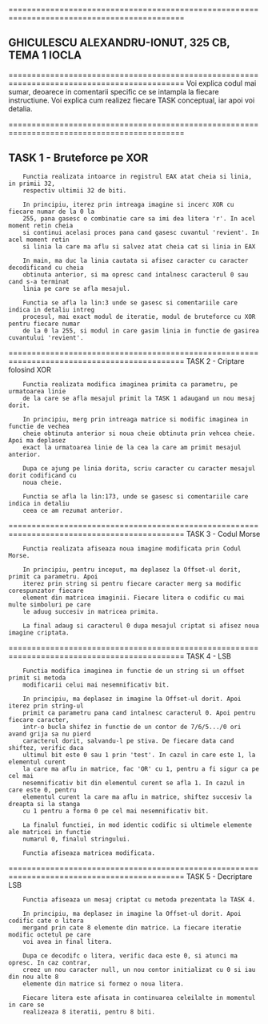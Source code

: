 ============================================================================================
## GHICULESCU ALEXANDRU-IONUT, 325 CB, TEMA 1 IOCLA ##			   
============================================================================================
        Voi explica codul mai sumar, deoarece in comentarii specific ce se intampla la fiecare
        instructiune. Voi explica cum realizez fiecare TASK conceptual, iar apoi voi detalia.
        
============================================================================================
## TASK 1 - Bruteforce pe XOR ##
                  
        Functia realizata intoarce in registrul EAX atat cheia si linia, in primii 32, 
        respectiv ultimii 32 de biti.
        
        In principiu, iterez prin intreaga imagine si incerc XOR cu fiecare numar de la 0 la 
        255, pana gasesc o combinatie care sa imi dea litera 'r'. In acel moment retin cheia
        si continui acelasi proces pana cand gasesc cuvantul 'revient'. In acel moment retin
        si linia la care ma aflu si salvez atat cheia cat si linia in EAX
        
        In main, ma duc la linia cautata si afisez caracter cu caracter decodificand cu cheia
        obtinuta anterior, si ma opresc cand intalnesc caracterul 0 sau cand s-a terminat 
        linia pe care se afla mesajul.
        
        Functia se afla la lin:3 unde se gasesc si comentariile care indica in detaliu intreg
        procesul, mai exact modul de iteratie, modul de bruteforce cu XOR pentru fiecare numar
        de la 0 la 255, si modul in care gasim linia in functie de gasirea cuvantului 'revient'.
        
============================================================================================
                                    TASK 2 - Criptare folosind XOR
                                    
        Functia realizata modifica imaginea primita ca parametru, pe urmatoarea linie
        de la care se afla mesajul primit la TASK 1 adaugand un nou mesaj dorit.
        
        In principiu, merg prin intreaga matrice si modific imaginea in functie de vechea 
        cheie obtinuta anterior si noua cheie obtinuta prin vehcea cheie. Apoi ma deplasez
        exact la urmatoarea linie de la cea la care am primit mesajul anterior.
        
        Dupa ce ajung pe linia dorita, scriu caracter cu caracter mesajul dorit codificand cu 
        noua cheie.
        
        Functia se afla la lin:173, unde se gasesc si comentariile care indica in detaliu
        ceea ce am rezumat anterior.
        
============================================================================================
                                    TASK 3 - Codul Morse
                                    
        Functia realizata afiseaza noua imagine modificata prin Codul Morse.
        
        In principiu, pentru inceput, ma deplasez la Offset-ul dorit, primit ca parametru. Apoi
        iterez prin string si pentru fiecare caracter merg sa modific corespunzator fiecare 
        element din matricea imaginii. Fiecare litera o codific cu mai multe simboluri pe care
        le aduug succesiv in matricea primita.
        
        La final adaug si caracterul 0 dupa mesajul criptat si afisez noua imagine criptata.      
        
============================================================================================
                                    TASK 4 - LSB 
                                    
        Functia modifica imaginea in functie de un string si un offset primit si metoda 
        modificarii celui mai nesemnificativ bit.
        
        In principiu, ma deplasez in imagine la Offset-ul dorit. Apoi iterez prin string-ul
        primit ca parametru pana cand intalnesc caracterul 0. Apoi pentru fiecare caracter,
        intr-o bucla shifez in functie de un contor de 7/6/5.../0 ori avand grija sa nu pierd
        caracterul dorit, salvandu-l pe stiva. De fiecare data cand shiftez, verific daca
        ultimul bit este 0 sau 1 prin 'test'. In cazul in care este 1, la elementul curent
        la care ma aflu in matrice, fac 'OR' cu 1, pentru a fi sigur ca pe cel mai 
        nesemnificativ bit din elementul curent se afla 1. In cazul in care este 0, pentru
        elementul curent la care ma aflu in matrice, shiftez succesiv la dreapta si la stanga 
        cu 1 pentru a forma 0 pe cel mai nesemnificativ bit. 
        
        La finalul functiei, in mod identic codific si ultimele elemente ale matricei in functie
        numarul 0, finalul stringului.
       
        Functia afiseaza matricea modificata.
        
============================================================================================
                                    TASK 5 - Decriptare LSB
                                    
        Functia afiseaza un mesaj criptat cu metoda prezentata la TASK 4.
        
        In principiu, ma deplasez in imagine la Offset-ul dorit. Apoi codific cate o litera
        mergand prin cate 8 elemente din matrice. La fiecare iteratie modific octetul pe care
        voi avea in final litera. 
        
        Dupa ce decodifc o litera, verific daca este 0, si atunci ma opresc. In caz contrar,
        creez un nou caracter null, un nou contor initializat cu 0 si iau din nou alte 8
        elemente din matrice si formez o noua litera.
        
        Fiecare litera este afisata in continuarea celeilalte in momentul in care se
        realizeaza 8 iteratii, pentru 8 biti.

